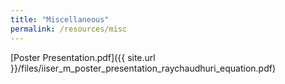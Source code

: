 ```yaml
---
title: "Miscellaneous"
permalink: /resources/misc
---
```


[Poster Presentation.pdf]({{ site.url }}/files/iiser_m_poster_presentation_raychaudhuri_equation.pdf)


